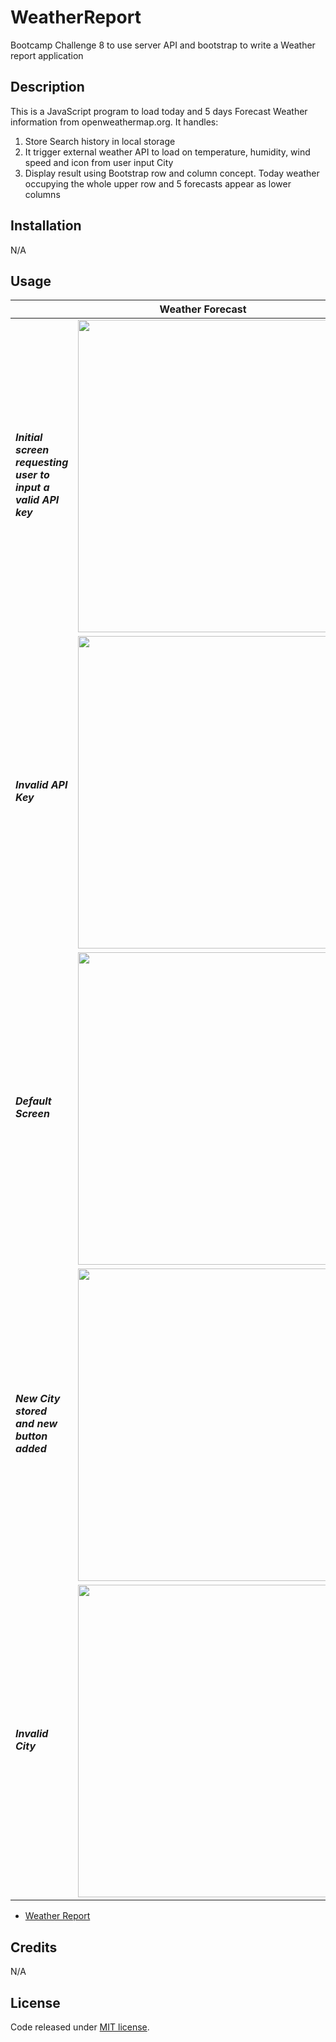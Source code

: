 # WeatherReport
Bootcamp Challenge 8 to use server API and bootstrap to write a Weather report application

## Description

This is a JavaScript program to load today and 5 days Forecast Weather information from openweathermap.org. It handles:
1) Store Search history in local storage
2) It trigger external weather API to load on temperature, humidity, wind speed and icon from user input City
3) Display result using Bootstrap row and column concept. Today weather occupying the whole upper row and 5 forecasts appear as lower  columns

## Installation

N/A

## Usage

<table>
  <thead>
    <tr>
      <th colspan="2">Weather Forecast</th>
    </tr>  
  </thead>
    <tr>
      <td><h5>Initial screen requesting user to input a valid API key</h5></td>
      <td><img src="https://amurorai203.github.io/WeatherReport/assets/img/InitScreen.jpg" width="500"></td>
    </tr>
    <tr>
      <td><h5>Invalid API Key</h5></td>
      <td><img src="https://amurorai203.github.io/WeatherReport/assets/img/InvalidAPI.jpg" width="500"></td>
    </tr>
    <tr>
      <td><h5>Default Screen</h5></td>
      <td><img src="https://amurorai203.github.io/WeatherReport/assets/img/LoadScreen.jpg" width="500"></td>
    </tr>  
    <tr>
      <td><h5>New City stored and new button added</h5></td>
      <td><img src="https://amurorai203.github.io/WeatherReport/assets/img/NewCityAdded.jpg" width="500"></td>
    </tr>  
    <tr>
      <td><h5>Invalid City</h5></td>
      <td><img src="https://amurorai203.github.io/WeatherReport/assets/img/InvalidCity.jpg" width="500"></td>
    </tr>  
  </tbody>
</table>

- [Weather Report](https://amurorai203.github.io/WeatherReport/)


## Credits

N/A

## License

Code released under [MIT license](https://opensource.org/licenses/MIT).
